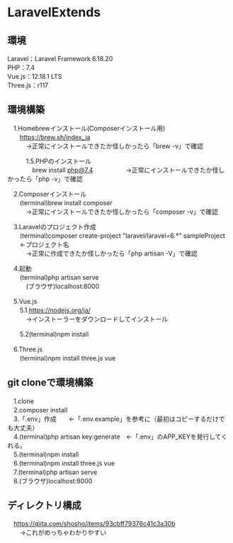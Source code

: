 # LaravelExtends  
## 環境
Laravel：Laravel Framework 6.18.20  
PHP：7.4  
Vue.js：12.18.1 LTS  
Three.js：r117  
  
## 環境構築

　1.Homebrewインストール(Composerインストール用)  
 　　https://brew.sh/index_ja  
　　　→正常にインストールできたか怪しかったら「brew -v」で確認  

　　　1.5.PHPのインストール  
　　　　brew install php@7.4
　　　　　→正常にインストールできたか怪しかったら「php -v」で確認  
  
　2.Composerインストール  
　　(terminal)brew install composer  
　　　→正常にインストールできたか怪しかったら「composer -v」で確認  
  
　3.Laravelのプロジェクト作成  
　　(terminal)composer create-project "laravel/laravel=6.*" sampleProject 　　←プロジェクト名  
　　　→正常に作成できたか怪しかったら「php artisan -V」で確認
  
　4.起動  
　　(terminal)php artisan serve  
　　　(ブラウザ)localhost:8000  
  
　5.Vue.js  
　　5.1.https://nodejs.org/ja/  
　　　→インストーラーをダウンロードしてインストール  

　　5.2(terminal)npm install   

　6.Three.js  
　　(terminal)npm install three.js vue  

## git cloneで環境構築
　1.clone  
　2.composer install  
　3.「.env」作成　　←「.env.example」を参考に（最初はコピーするだけでも大丈夫）  
　4.(terminal)php artisan key:generate　←「.env」のAPP_KEYを発行してくれる。  
　5.(terminal)npm install  
　6.(terminal)npm install three.js vue  
　7.(terminal)php artisan serve  
　8.(ブラウザ)localhost:8000  

## ディレクトリ構成
　https://qiita.com/shosho/items/93cbff79376c41c3a30b  
　　→これがめっちゃわかりやすい







